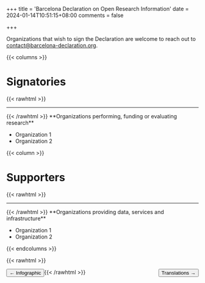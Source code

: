 +++
title = 'Barcelona Declaration on Open Research Information'
date = 2024-01-14T10:51:15+08:00
comments = false

+++

Organizations that wish to sign the Declaration are welcome to reach out to [contact@barcelona-declaration.org](mailto:contact@barcelona-declaration.org "mailto:contact@barcelona-declaration.org"). 


{{< columns >}}
# Signatories
{{< rawhtml >}}
<hr class="small">
{{< /rawhtml >}}
**Organizations performing, funding or evaluating research**

* Organization 1
* Organization 2

{{< column >}}
# Supporters
{{< rawhtml >}}
<hr class="small">
{{< /rawhtml >}}
**Organizations providing data, services and infrastructure**

* Organization 1
* Organization 2


{{< endcolumns >}}

{{< rawhtml >}}

<button style="float:left" onclick="document.location='/infographic'">&larr; Infographic</button> 

<button style="float:right" onclick="document.location='/translations'">Translations &rarr;</button> 

{{< /rawhtml >}}